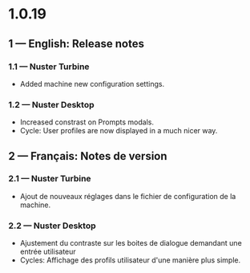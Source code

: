 # 1.0.19

## 1 — English: Release notes

### 1.1 — Nuster Turbine

- Added machine new configuration settings.

### 1.2 — Nuster Desktop

- Increased constrast on Prompts modals.
- Cycle: User profiles are now displayed in a much nicer way.

## 2 — Français: Notes de version

### 2.1 — Nuster Turbine

- Ajout de nouveaux réglages dans le fichier de configuration de la machine.

### 2.2 — Nuster Desktop

- Ajustement du contraste sur les boites de dialogue demandant une entrée utilisateur
- Cycles: Affichage des profils utilisateur d'une manière plus simple.
